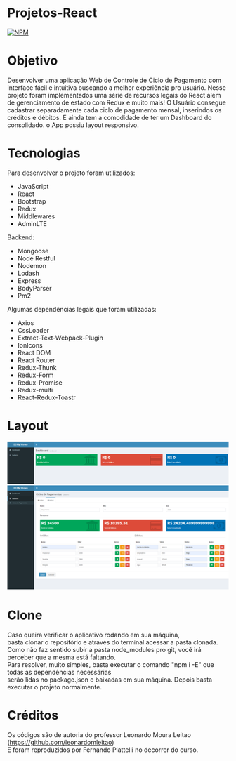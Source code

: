 # Projetos-React
[![NPM](https://img.shields.io/npm/l/react)](https://github.com/nandowl/Projetos-React/blob/main/LICENSE)

# Objetivo

Desenvolver uma aplicação Web de Controle de Ciclo de Pagamento com interface fácil e intuitiva buscando a melhor experiência pro usuário.
Nesse projeto foram implementados uma série de recursos legais do React além de gerenciamento de estado com Redux e muito mais!
O Usuário consegue cadastrar separadamente cada ciclo de pagamento mensal, inserindos os créditos e débitos.
E ainda tem a comodidade de ter um Dashboard do consolidado.
o App possiu layout responsivo.

# Tecnologias

Para desenvolver o projeto foram utilizados:
- JavaScript
- React
- Bootstrap
- Redux
- Middlewares
- AdminLTE

Backend:
- Mongoose
- Node Restful
- Nodemon
- Lodash
- Express
- BodyParser
- Pm2

Algumas dependências legais que foram utilizadas:

- Axios
- CssLoader
- Extract-Text-Webpack-Plugin
- IonIcons
- React DOM
- React Router
- Redux-Thunk
- Redux-Form
- Redux-Promise
- Redux-multi
- React-Redux-Toastr

# Layout

![Optional_Text](../../assets/mymoneyapp1.PNG)
![Optional_Text](../../assets/mymoneyapp2.PNG)

# Clone

Caso queira verificar o aplicativo rodando em sua máquina, <br />
basta clonar o repositório e através do terminal acessar a pasta clonada. <br />
Como não faz sentido subir a pasta node_modules pro git, você irá perceber que a mesma está faltando. <br />
Para resolver, muito simples, basta executar o comando "npm i -E" que todas as dependências necessárias <br />
serão lidas no package.json e baixadas em sua máquina. Depois basta executar o projeto normalmente.

# Créditos

Os códigos são de autoria do professor Leonardo Moura Leitao (https://github.com/leonardomleitao) <br />
E foram reproduzidos por Fernando Piattelli no decorrer do curso.

